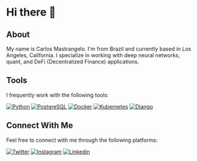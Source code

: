 # Hi there 👋

## About

My name is Carlos Mastrangelo. I'm from Brazil and currently based in Los Angeles, California. I specialize in working with deep neural networks, quant, and DeFi (Decentralized Finance) applications.

## Tools

I frequently work with the following tools:

[![Python](https://skillicons.dev/icons?i=py)](https://www.python.org) [![PostgreSQL](https://skillicons.dev/icons?i=postgres)](https://www.postgresql.org) [![Docker](https://skillicons.dev/icons?i=docker)](https://www.docker.com) [![Kubernetes](https://skillicons.dev/icons?i=kubernetes)](https://kubernetes.io) [![Django](https://skillicons.dev/icons?i=django)](https://www.djangoproject.com)

## Connect With Me

Feel free to connect with me through the following platforms:

[![Twitter](https://skillicons.dev/icons?i=twitter)](https://twitter.com/itsaiwa) [![Instagram](https://skillicons.dev/icons?i=instagram)](https://instagram.com/los.mastrangelo) [![Linkedin](https://skillicons.dev/icons?i=linkedin)](www.linkedin.com/in/cmastrangelo) 
